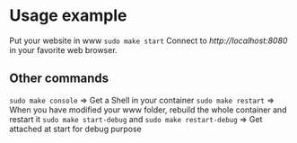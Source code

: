 # Usage example
Put your website in www
`sudo make start`
Connect to *http://localhost:8080* in your favorite web browser.

## Other commands
`sudo make console` => Get a Shell in your container
`sudo make restart` => When you have modified your www folder, rebuild the whole container and restart it
`sudo make start-debug` and `sudo make restart-debug` => Get attached at start for debug purpose